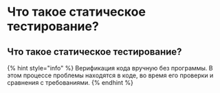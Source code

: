 # Что такое статическое тестирование?

## Что такое статическое тестирование?

{% hint style="info" %}
Верификация кода вручную без программы. В этом процессе проблемы находятся в коде, во время его проверки и сравнения с требованиями.
{% endhint %}

